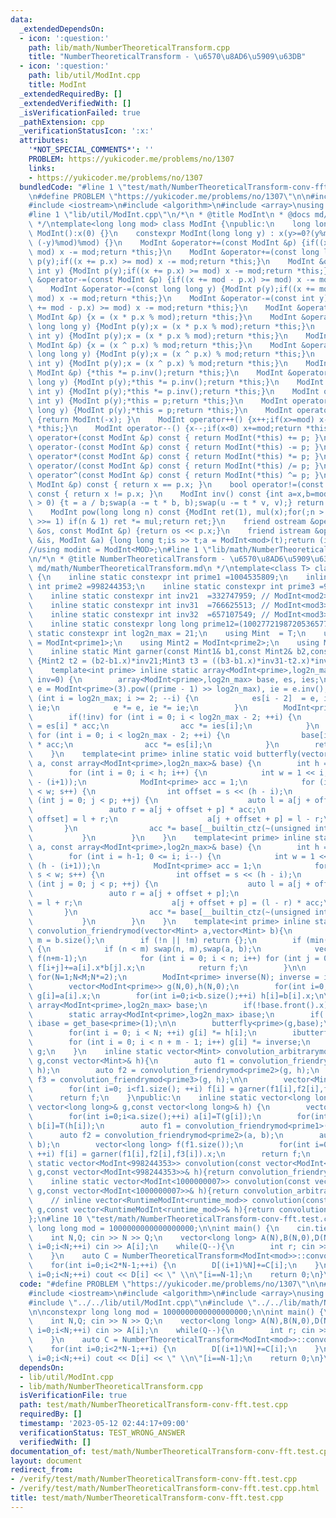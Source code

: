 ```yaml
---
data:
  _extendedDependsOn:
  - icon: ':question:'
    path: lib/math/NumberTheoreticalTransform.cpp
    title: "NumberTheoreticalTransform - \u6570\u8AD6\u5909\u63DB"
  - icon: ':question:'
    path: lib/util/ModInt.cpp
    title: ModInt
  _extendedRequiredBy: []
  _extendedVerifiedWith: []
  _isVerificationFailed: true
  _pathExtension: cpp
  _verificationStatusIcon: ':x:'
  attributes:
    '*NOT_SPECIAL_COMMENTS*': ''
    PROBLEM: https://yukicoder.me/problems/no/1307
    links:
    - https://yukicoder.me/problems/no/1307
  bundledCode: "#line 1 \"test/math/NumberTheoreticalTransform-conv-fft.test.cpp\"\
    \n#define PROBLEM \"https://yukicoder.me/problems/no/1307\"\n\n#include <vector>\n\
    #include <iostream>\n#include <algorithm>\n#include <array>\nusing namespace std;\n\
    #line 1 \"lib/util/ModInt.cpp\"\n/*\n * @title ModInt\n * @docs md/util/ModInt.md\n\
    \ */\ntemplate<long long mod> class ModInt {\npublic:\n    long long x;\n    constexpr\
    \ ModInt():x(0) {}\n    constexpr ModInt(long long y) : x(y>=0?(y%mod): (mod -\
    \ (-y)%mod)%mod) {}\n    ModInt &operator+=(const ModInt &p) {if((x += p.x) >=\
    \ mod) x -= mod;return *this;}\n    ModInt &operator+=(const long long y) {ModInt\
    \ p(y);if((x += p.x) >= mod) x -= mod;return *this;}\n    ModInt &operator+=(const\
    \ int y) {ModInt p(y);if((x += p.x) >= mod) x -= mod;return *this;}\n    ModInt\
    \ &operator-=(const ModInt &p) {if((x += mod - p.x) >= mod) x -= mod;return *this;}\n\
    \    ModInt &operator-=(const long long y) {ModInt p(y);if((x += mod - p.x) >=\
    \ mod) x -= mod;return *this;}\n    ModInt &operator-=(const int y) {ModInt p(y);if((x\
    \ += mod - p.x) >= mod) x -= mod;return *this;}\n    ModInt &operator*=(const\
    \ ModInt &p) {x = (x * p.x % mod);return *this;}\n    ModInt &operator*=(const\
    \ long long y) {ModInt p(y);x = (x * p.x % mod);return *this;}\n    ModInt &operator*=(const\
    \ int y) {ModInt p(y);x = (x * p.x % mod);return *this;}\n    ModInt &operator^=(const\
    \ ModInt &p) {x = (x ^ p.x) % mod;return *this;}\n    ModInt &operator^=(const\
    \ long long y) {ModInt p(y);x = (x ^ p.x) % mod;return *this;}\n    ModInt &operator^=(const\
    \ int y) {ModInt p(y);x = (x ^ p.x) % mod;return *this;}\n    ModInt &operator/=(const\
    \ ModInt &p) {*this *= p.inv();return *this;}\n    ModInt &operator/=(const long\
    \ long y) {ModInt p(y);*this *= p.inv();return *this;}\n    ModInt &operator/=(const\
    \ int y) {ModInt p(y);*this *= p.inv();return *this;}\n    ModInt operator=(const\
    \ int y) {ModInt p(y);*this = p;return *this;}\n    ModInt operator=(const long\
    \ long y) {ModInt p(y);*this = p;return *this;}\n    ModInt operator-() const\
    \ {return ModInt(-x); }\n    ModInt operator++() {x++;if(x>=mod) x-=mod;return\
    \ *this;}\n    ModInt operator--() {x--;if(x<0) x+=mod;return *this;}\n    ModInt\
    \ operator+(const ModInt &p) const { return ModInt(*this) += p; }\n    ModInt\
    \ operator-(const ModInt &p) const { return ModInt(*this) -= p; }\n    ModInt\
    \ operator*(const ModInt &p) const { return ModInt(*this) *= p; }\n    ModInt\
    \ operator/(const ModInt &p) const { return ModInt(*this) /= p; }\n    ModInt\
    \ operator^(const ModInt &p) const { return ModInt(*this) ^= p; }\n    bool operator==(const\
    \ ModInt &p) const { return x == p.x; }\n    bool operator!=(const ModInt &p)\
    \ const { return x != p.x; }\n    ModInt inv() const {int a=x,b=mod,u=1,v=0,t;while(b\
    \ > 0) {t = a / b;swap(a -= t * b, b);swap(u -= t * v, v);} return ModInt(u);}\n\
    \    ModInt pow(long long n) const {ModInt ret(1), mul(x);for(;n > 0;mul *= mul,n\
    \ >>= 1) if(n & 1) ret *= mul;return ret;}\n    friend ostream &operator<<(ostream\
    \ &os, const ModInt &p) {return os << p.x;}\n    friend istream &operator>>(istream\
    \ &is, ModInt &a) {long long t;is >> t;a = ModInt<mod>(t);return (is);}\n};\n\
    //using modint = ModInt<MOD>;\n#line 1 \"lib/math/NumberTheoreticalTransform.cpp\"\
    \n/*\n * @title NumberTheoreticalTransform - \u6570\u8AD6\u5909\u63DB\n * @docs\
    \ md/math/NumberTheoreticalTransform.md\n */\ntemplate<class T> class NumberTheoreticalTransform\
    \ {\n    inline static constexpr int prime1 =1004535809;\n    inline static constexpr\
    \ int prime2 =998244353;\n    inline static constexpr int prime3 =985661441;\n\
    \    inline static constexpr int inv21  =332747959; // ModInt<mod2>(mod1).inv().x;\n\
    \    inline static constexpr int inv31  =766625513; // ModInt<mod3>(mod1).inv().x;\n\
    \    inline static constexpr int inv32  =657107549; // ModInt<mod3>(mod2).inv().x;\n\
    \    inline static constexpr long long prime12=(1002772198720536577LL);\n    inline\
    \ static constexpr int log2n_max = 21;\n    using Mint  = T;\n    using Mint1\
    \ = ModInt<prime1>;\n    using Mint2 = ModInt<prime2>;\n    using Mint3 = ModInt<prime3>;\n\
    \    inline static Mint garner(const Mint1& b1,const Mint2& b2,const Mint3& b3)\
    \ {Mint2 t2 = (b2-b1.x)*inv21;Mint3 t3 = ((b3-b1.x)*inv31-t2.x)*inv32;return Mint(Mint(prime12)*t3.x+b1.x+prime1*t2.x);}\n\
    \    template<int prime> inline static array<ModInt<prime>,log2n_max> get_base(int\
    \ inv=0) {\n        array<ModInt<prime>,log2n_max> base, es, ies;\n        ModInt<prime>\
    \ e = ModInt<prime>(3).pow((prime - 1) >> log2n_max), ie = e.inv();\n        for\
    \ (int i = log2n_max; i >= 2; --i) {\n            es[i - 2]  = e, ies[i - 2] =\
    \ ie;\n            e *= e, ie *= ie;\n        }\n        ModInt<prime> acc = 1;\n\
    \        if(!inv) for (int i = 0; i < log2n_max - 2; ++i) {\n                base[i]\
    \ = es[i] * acc;\n                acc *= ies[i];\n            }\n        else\
    \ for (int i = 0; i < log2n_max - 2; ++i) {\n                base[i] = ies[i]\
    \ * acc;\n                acc *= es[i];\n            }\n        return base;\n\
    \    }\n    template<int prime> inline static void butterfly(vector<ModInt<prime>>&\
    \ a, const array<ModInt<prime>,log2n_max>& base) {\n        int h = __builtin_ctz(a.size());\n\
    \        for (int i = 0; i < h; i++) {\n            int w = 1 << i, p = 1 << (h\
    \ - (i+1));\n            ModInt<prime> acc = 1;\n            for (int s = 0; s\
    \ < w; s++) {\n                int offset = s << (h - i);\n                for\
    \ (int j = 0; j < p; ++j) {\n                    auto l = a[j + offset];\n   \
    \                 auto r = a[j + offset + p] * acc;\n                    a[j +\
    \ offset] = l + r;\n                    a[j + offset + p] = l - r;\n         \
    \       }\n                acc *= base[__builtin_ctz(~(unsigned int)(s))];\n \
    \           }\n        }\n    }\n    template<int prime> inline static void ibutterfly(vector<ModInt<prime>>&\
    \ a, const array<ModInt<prime>,log2n_max>& base) {\n        int h = __builtin_ctz(a.size());\n\
    \        for (int i = h-1; 0 <= i; i--) {\n            int w = 1 << i, p = 1 <<\
    \ (h - (i+1));\n            ModInt<prime> acc = 1;\n            for (int s = 0;\
    \ s < w; s++) {\n                int offset = s << (h - i);\n                for\
    \ (int j = 0; j < p; ++j) {\n                    auto l = a[j + offset];\n   \
    \                 auto r = a[j + offset + p];\n                    a[j + offset]\
    \ = l + r;\n                    a[j + offset + p] = (l - r) * acc;\n         \
    \       }\n                acc *= base[__builtin_ctz(~(unsigned int)(s))];\n \
    \           }\n        }\n    }\n    template<int prime> inline static vector<ModInt<prime>>\
    \ convolution_friendrymod(vector<Mint> a,vector<Mint> b){\n        int n = a.size(),\
    \ m = b.size();\n        if (!n || !m) return {};\n        if (min(n, m) <= 60)\
    \ {\n            if (n < m) swap(n, m),swap(a, b);\n            vector<ModInt<prime>>\
    \ f(n+m-1);\n            for (int i = 0; i < n; i++) for (int j = 0; j < m; j++)\
    \ f[i+j]+=a[i].x*b[j].x;\n            return f;\n        }\n\n        int N,M=n+m-1;\
    \ for(N=1;N<M;N*=2);\n        ModInt<prime> inverse(N); inverse = inverse.inv();\n\
    \        vector<ModInt<prime>> g(N,0),h(N,0);\n        for(int i=0;i<a.size();++i)\
    \ g[i]=a[i].x;\n        for(int i=0;i<b.size();++i) h[i]=b[i].x;\n\n        static\
    \ array<ModInt<prime>,log2n_max> base;\n        if(!base.front().x) base = get_base<prime>();\n\
    \        static array<ModInt<prime>,log2n_max> ibase;\n        if(!ibase.front().x)\
    \ ibase = get_base<prime>(1);\n\n        butterfly<prime>(g,base);\n        butterfly<prime>(h,base);\n\
    \        for(int i = 0; i < N; ++i) g[i] *= h[i];\n        ibutterfly<prime>(g,ibase);\n\
    \        for (int i = 0; i < n + m - 1; i++) g[i] *= inverse;\n        return\
    \ g;\n    }\n    inline static vector<Mint> convolution_arbitrarymod(const vector<Mint>&\
    \ g,const vector<Mint>& h){\n        auto f1 = convolution_friendrymod<prime1>(g,\
    \ h);\n        auto f2 = convolution_friendrymod<prime2>(g, h);\n        auto\
    \ f3 = convolution_friendrymod<prime3>(g, h);\n\n        vector<Mint> f(f1.size());\n\
    \        for(int i=0; i<f1.size(); ++i) f[i] = garner(f1[i],f2[i],f3[i]);\n  \
    \      return f;\n    }\npublic:\n    inline static vector<long long> convolution(const\
    \ vector<long long>& g,const vector<long long>& h) {\n        vector<T> a(g.size()),b(h.size());\n\
    \        for(int i=0;i<a.size();++i) a[i]=T(g[i]);\n        for(int i=0;i<b.size();++i)\
    \ b[i]=T(h[i]);\n        auto f1 = convolution_friendrymod<prime1>(a, b);\n  \
    \      auto f2 = convolution_friendrymod<prime2>(a, b);\n        auto f3 = convolution_friendrymod<prime3>(a,\
    \ b);\n        vector<long long> f(f1.size());\n        for(int i=0; i<f1.size();\
    \ ++i) f[i] = garner(f1[i],f2[i],f3[i]).x;\n        return f;\n    }\n    inline\
    \ static vector<ModInt<998244353>> convolution(const vector<ModInt<998244353>>&\
    \ g,const vector<ModInt<998244353>>& h){return convolution_friendrymod<998244353>(g,h);}\n\
    \    inline static vector<ModInt<1000000007>> convolution(const vector<ModInt<1000000007>>&\
    \ g,const vector<ModInt<1000000007>>& h){return convolution_arbitrarymod(g,h);}\n\
    \    // inline vector<RuntimeModInt<runtime_mod>> convolution(const vector<RuntimeModInt<runtime_mod>>&\
    \ g,const vector<RuntimeModInt<runtime_mod>>& h){return convolution_arbitrarymod(g,h);}\n\
    };\n#line 10 \"test/math/NumberTheoreticalTransform-conv-fft.test.cpp\"\n\nconstexpr\
    \ long long mod = 1000000000000000000;\n\nint main() {\n    cin.tie(0);ios::sync_with_stdio(false);\n\
    \    int N,Q; cin >> N >> Q;\n    vector<long long> A(N),B(N,0),D(N,0);\n    for(int\
    \ i=0;i<N;++i) cin >> A[i];\n    while(Q--){\n        int r; cin >> r; B[N-1-r]+=1;\n\
    \    }\n    auto C = NumberTheoreticalTransform<ModInt<mod>>::convolution(A,B);\n\
    \    for(int i=0;i<2*N-1;++i) {\n        D[(i+1)%N]+=C[i];\n    }\n    for(int\
    \ i=0;i<N;++i) cout << D[i] << \" \\n\"[i==N-1];\n    return 0;\n}\n"
  code: "#define PROBLEM \"https://yukicoder.me/problems/no/1307\"\n\n#include <vector>\n\
    #include <iostream>\n#include <algorithm>\n#include <array>\nusing namespace std;\n\
    #include \"../../lib/util/ModInt.cpp\"\n#include \"../../lib/math/NumberTheoreticalTransform.cpp\"\
    \n\nconstexpr long long mod = 1000000000000000000;\n\nint main() {\n    cin.tie(0);ios::sync_with_stdio(false);\n\
    \    int N,Q; cin >> N >> Q;\n    vector<long long> A(N),B(N,0),D(N,0);\n    for(int\
    \ i=0;i<N;++i) cin >> A[i];\n    while(Q--){\n        int r; cin >> r; B[N-1-r]+=1;\n\
    \    }\n    auto C = NumberTheoreticalTransform<ModInt<mod>>::convolution(A,B);\n\
    \    for(int i=0;i<2*N-1;++i) {\n        D[(i+1)%N]+=C[i];\n    }\n    for(int\
    \ i=0;i<N;++i) cout << D[i] << \" \\n\"[i==N-1];\n    return 0;\n}\n"
  dependsOn:
  - lib/util/ModInt.cpp
  - lib/math/NumberTheoreticalTransform.cpp
  isVerificationFile: true
  path: test/math/NumberTheoreticalTransform-conv-fft.test.cpp
  requiredBy: []
  timestamp: '2023-05-12 02:44:17+09:00'
  verificationStatus: TEST_WRONG_ANSWER
  verifiedWith: []
documentation_of: test/math/NumberTheoreticalTransform-conv-fft.test.cpp
layout: document
redirect_from:
- /verify/test/math/NumberTheoreticalTransform-conv-fft.test.cpp
- /verify/test/math/NumberTheoreticalTransform-conv-fft.test.cpp.html
title: test/math/NumberTheoreticalTransform-conv-fft.test.cpp
---
```

